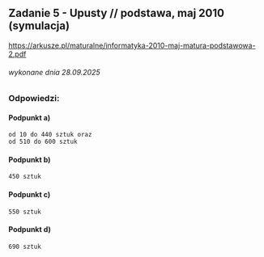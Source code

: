 ## Zadanie 5 - Upusty // podstawa, maj 2010 (symulacja)
https://arkusze.pl/maturalne/informatyka-2010-maj-matura-podstawowa-2.pdf
###### wykonane dnia 28.09.2025

### Odpowiedzi:

#### Podpunkt a)
```
od 10 do 440 sztuk oraz
od 510 do 600 sztuk
```

#### Podpunkt b)
```
450 sztuk
```

#### Podpunkt c)
```
550 sztuk
```

#### Podpunkt d)
```
690 sztuk
```

